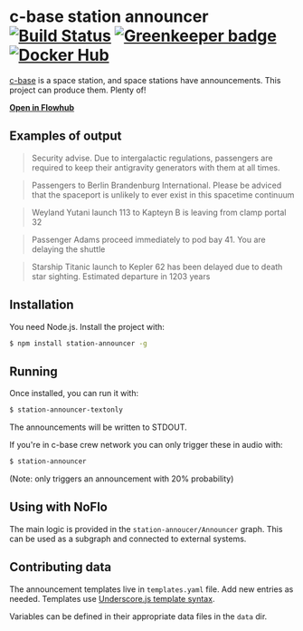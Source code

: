 c-base station announcer [![Build Status](https://travis-ci.org/c-base/station-announcer.svg?branch=master)](https://travis-ci.org/c-base/station-announcer) [![Greenkeeper badge](https://badges.greenkeeper.io/c-base/station-announcer.svg)](https://greenkeeper.io/) [![Docker Hub](https://img.shields.io/docker/pulls/cbase/station-announcer.svg)](https://hub.docker.com/r/cbase/station-announcer/)
========================

[c-base](https://c-base.org) is a space station, and space stations have announcements. This project can produce them. Plenty of!

**[Open in Flowhub](http://app.flowhub.io/#github/c-base/station-announcer)**

## Examples of output

> Security advise. Due to intergalactic regulations, passengers are required to keep their antigravity generators with them at all times.

> Passengers to Berlin Brandenburg International. Please be adviced that the spaceport is unlikely to ever exist in this spacetime continuum

> Weyland Yutani launch 113 to Kapteyn B is leaving from clamp portal 32

> Passenger Adams proceed immediately to pod bay 41. You are delaying the shuttle

> Starship Titanic launch to Kepler 62 has been delayed due to death star sighting. Estimated departure in 1203 years

## Installation

You need Node.js. Install the project with:

```bash
$ npm install station-announcer -g
```

## Running

Once installed, you can run it with:

```bash
$ station-announcer-textonly
```

The announcements will be written to STDOUT.

If you're in c-base crew network you can only trigger these in audio with:

```bash
$ station-announcer
```

(Note: only triggers an announcement with 20% probability)

## Using with NoFlo

The main logic is provided in the `station-annoucer/Announcer` graph. This can be used as a subgraph and connected to external systems.

## Contributing data

The announcement templates live in `templates.yaml` file. Add new entries as needed. Templates use [Underscore.js template syntax](http://underscorejs.org/#template).

Variables can be defined in their appropriate data files in the `data` dir.
